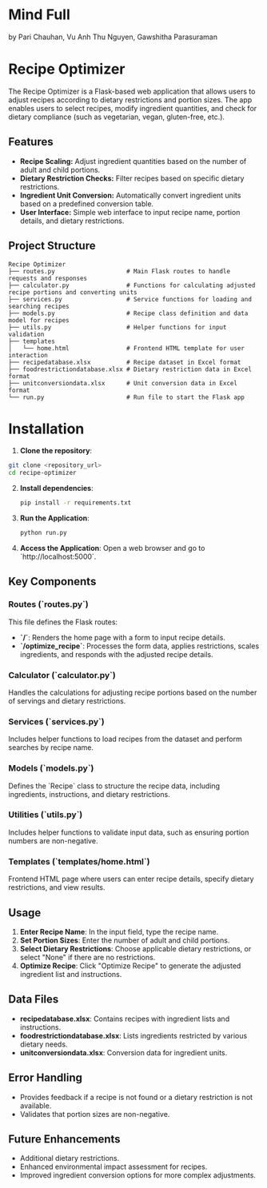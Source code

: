 # Mind Full
by Pari Chauhan, Vu Anh Thu Nguyen, Gawshitha Parasuraman
# Recipe Optimizer

The Recipe Optimizer is a Flask-based web application that allows users to adjust recipes according to dietary restrictions and portion sizes. The app enables users to select recipes, modify ingredient quantities, and check for dietary compliance (such as vegetarian, vegan, gluten-free, etc.).

## Features

- **Recipe Scaling:** Adjust ingredient quantities based on the number of adult and child portions.
- **Dietary Restriction Checks:** Filter recipes based on specific dietary restrictions.
- **Ingredient Unit Conversion:** Automatically convert ingredient units based on a predefined conversion table.
- **User Interface:** Simple web interface to input recipe name, portion details, and dietary restrictions.

## Project Structure

```plaintext
Recipe Optimizer
├── routes.py                    # Main Flask routes to handle requests and responses
├── calculator.py                # Functions for calculating adjusted recipe portions and converting units
├── services.py                  # Service functions for loading and searching recipes
├── models.py                    # Recipe class definition and data model for recipes
├── utils.py                     # Helper functions for input validation
├── templates
│   └── home.html                # Frontend HTML template for user interaction
├── recipedatabase.xlsx          # Recipe dataset in Excel format
├── foodrestrictiondatabase.xlsx # Dietary restriction data in Excel format
├── unitconversiondata.xlsx      # Unit conversion data in Excel format
└── run.py                       # Run file to start the Flask app
```

# Installation

1. **Clone the repository**:
```bash
git clone <repository_url>
cd recipe-optimizer
```

2. **Install dependencies**:
   ```bash
   pip install -r requirements.txt
   ```

3. **Run the Application**:
   ```bash
   python run.py
   ```

4. **Access the Application**:
   Open a web browser and go to \`http://localhost:5000\`.

## Key Components

### Routes (\`routes.py\`)
This file defines the Flask routes:
- **\`/\`**: Renders the home page with a form to input recipe details.
- **\`/optimize_recipe\`**: Processes the form data, applies restrictions, scales ingredients, and responds with the adjusted recipe details.

### Calculator (\`calculator.py\`)
Handles the calculations for adjusting recipe portions based on the number of servings and dietary restrictions.

### Services (\`services.py\`)
Includes helper functions to load recipes from the dataset and perform searches by recipe name.

### Models (\`models.py\`)
Defines the \`Recipe\` class to structure the recipe data, including ingredients, instructions, and dietary restrictions.

### Utilities (\`utils.py\`)
Includes helper functions to validate input data, such as ensuring portion numbers are non-negative.

### Templates (\`templates/home.html\`)
Frontend HTML page where users can enter recipe details, specify dietary restrictions, and view results.

## Usage

1. **Enter Recipe Name**: In the input field, type the recipe name.
2. **Set Portion Sizes**: Enter the number of adult and child portions.
3. **Select Dietary Restrictions**: Choose applicable dietary restrictions, or select "None" if there are no restrictions.
4. **Optimize Recipe**: Click "Optimize Recipe" to generate the adjusted ingredient list and instructions.

## Data Files

- **recipedatabase.xlsx**: Contains recipes with ingredient lists and instructions.
- **foodrestrictiondatabase.xlsx**: Lists ingredients restricted by various dietary needs.
- **unitconversiondata.xlsx**: Conversion data for ingredient units.

## Error Handling

- Provides feedback if a recipe is not found or a dietary restriction is not available.
- Validates that portion sizes are non-negative.

## Future Enhancements

- Additional dietary restrictions.
- Enhanced environmental impact assessment for recipes.
- Improved ingredient conversion options for more complex adjustments.

